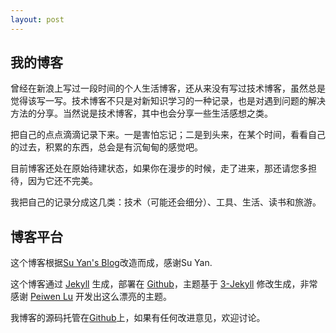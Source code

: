```yaml
---
layout: post
---
```


## 我的博客

曾经在新浪上写过一段时间的个人生活博客，还从来没有写过技术博客，虽然总是觉得该写一写。技术博客不只是对新知识学习的一种记录，也是对遇到问题的解决方法的分享。当然说是技术博客，其中也会分享一些生活感想之类。

把自己的点点滴滴记录下来。一是害怕忘记；二是到头来，在某个时间，看看自己的过去，积累的东西，总会是有沉甸甸的感觉吧。

目前博客还处在原始待建状态，如果你在漫步的时候，走了进来，那还请您多担待，因为它还不完美。

我把自己的记录分成这几类：技术（可能还会细分）、工具、生活、读书和旅游。

## 博客平台

这个博客根据[Su Yan's Blog](http://yansu.org/)改造而成，感谢Su Yan.

这个博客通过 [Jekyll](http://jekyllrb.com/) 生成，部署在 [Github](https://pages.github.com)，主题基于 [3-Jekyll](https://github.com/P233/3-Jekyll) 修改生成，非常感谢 [Peiwen Lu](https://github.com/P233) 开发出这么漂亮的主题。

我博客的源码托管在[Github](https://github.com/guyuexuan/guyuexuan.github.io)上，如果有任何改进意见，欢迎讨论。
